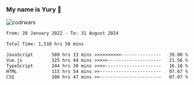 ### My name is Yury 👋 
![codrwars](https://www.codewars.com/users/litury/badges/micro) 


<!--START_SECTION:waka-->

```txt
From: 28 January 2022 - To: 31 August 2024

Total Time: 1,510 hrs 50 mins

JavaScript       589 hrs 13 mins >>>>>>>>>>---------------   39.00 %
Vue.js           325 hrs 44 mins >>>>>--------------------   21.56 %
TypeScript       244 hrs 30 mins >>>>---------------------   16.18 %
HTML             115 hrs 54 mins >>-----------------------   07.67 %
CSS              106 hrs 47 mins >>-----------------------   07.07 %
```

<!--END_SECTION:waka-->

